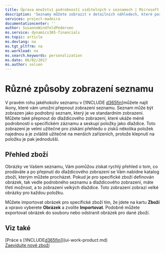 ```yaml
---
title: Úprava množství podrobností viditelných v seznamech | Microsoft Docs
description: 'Seznamy můžete zobrazit v detailních náhledech, které poskytují více informací, nebo jako dlaždice, které lze snadno vizuálně kontrolovat.'
services: project-madeira
documentationcenter: ''
author: SusanneWindfeldPedersen
ms.service: dynamics365-financials
ms.topic: article
ms.devlang: na
ms.tgt_pltfrm: na
ms.workload: na
ms.search.keywords: personalization
ms.date: 06/02/2017
ms.author: solsen
---
```

# <a name="displaying-lists-in-different-ways"></a>Různé způsoby zobrazení seznamu
V pravém rohu jakéhokoliv seznamu v [!INCLUDE [d365fin](includes/d365fin_md.md)]můžete najít ikony, které vám umožní přepnout zobrazení seznamu. Seznam může být zobrazen jako podrobný seznam, který je ve standardním zobrazení. Můžete také přepnout do dlaždicového zobrazení, které ukáže méně podrobností o specifickém záznamu a seskupí položky jako dlaždice. Toto zobrazení je velmi užitečné pro získání přehledu o zisků několika položek najednou a je zvláště užitečné na menších zařízeních, protože klepnutí na položku je pak jednodušší.

## <a name="items-list"></a>Přehled zboží
Obrázky ve Vašem seznamu, Vám pomůžou získat rychlý přehled o tom, co prodáváte a po přepnutí do dlaždicového zobrazení se Vám nabídne katalog zboží, kterým můžete procházet. Pokud je pro specifické zboží definován obrázek, tak vedle podrobného seznamu a dlaždicového zobrazení, máte třetí možnost, a to zobrazení velkých dlaždice. Toto zobrazení zobrazí velké obrázky pro každou položku.

Můžete importovat obrázek pro specifické zboží tím, že jdete na kartu **Zboží** a vpravo vyberete **Obrázek** a zvolíte **Importovat**. Podobně můžete exportovat obrázek do souboru nebo odstranit obrázek pro dané zboží.  

## <a name="see-also"></a>Viz také
[Práce s [!INCLUDE[d365fin](includes/d365fin_md.md)]](ui-work-product.md)  
[Zaevidujte nové zboží](inventory-how-register-new-items.md)  

